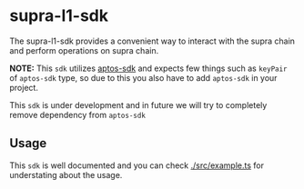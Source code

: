 # supra-l1-sdk

The supra-l1-sdk provides a convenient way to interact with the supra chain and perform operations on supra chain.

**NOTE:** This `sdk` utilizes [aptos-sdk](https://aptos-labs.github.io/ts-sdk-doc/) and expects few things such as `keyPair` of `aptos-sdk` type, so due to this you also have to add `aptos-sdk` in your project.

This `sdk` is under development and in future we will try to completely remove dependency from `aptos-sdk`

## Usage

This `sdk` is well documented and you can check [./src/example.ts](https://github.com/Entropy-Foundation/supra-l1-sdk/blob/master/src/example.ts) for understating about the usage.
